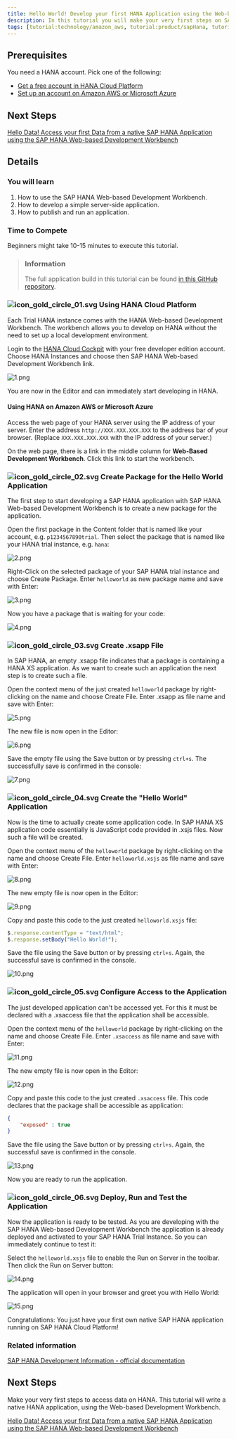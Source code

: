```yaml
---
title: Hello World! Develop your first HANA Application using the Web-based Development Workbench
description: In this tutorial you will make your very first steps on SAP HANA and develop a very simple "Hello World" application using the SAP HANA Web-based Development Workbench on the SAP HANA Cloud Platform.
tags: [tutorial:technology/amazon_aws, tutorial:product/sapHana, tutorial:product/hcp, tutorial:interest/gettingstarted, tutorial:product/hcp_web_workbench]
---
```


## Prerequisites  
You need a HANA account. Pick one of the following:
- [Get a free account in HANA Cloud Platform](https://account.hanatrial.ondemand.com/register)
- [Set up an account on Amazon AWS or Microsoft Azure](http://go.sap.com/developer/tutorials/setup-hana-for-cloud.html)

## Next Steps
[Hello Data! Access your first Data from a native SAP HANA Application using the SAP HANA Web-based Development Workbench](http://go.sap.com/developer/tutorials/hana-data-access-and-authorizations.html)

## Details
### You will learn  
1. How to use the SAP HANA Web-based Development Workbench.
2. How to develop a simple server-side application.
3. How to publish and run an application.

### Time to Compete
Beginners might take 10-15 minutes to execute this tutorial.

> ### Information
>The full application build in this tutorial can be found [in this GitHub repository](https://github.com/SAP/cloud-hana-helloworld/).

### ![icon_gold_circle_01.svg](http://go.sap.com/dam/application/shared/icons/icon_gold_circle_01.svg) Using HANA Cloud Platform
Each Trial HANA instance comes with the HANA Web-based Development Workbench. The workbench allows you to develop on HANA without the need to set up a local development environment.

Login to the [HANA Cloud Cockpit](https://account.hanatrial.ondemand.com/cockpit) with your free developer edition account.
Choose HANA Instances and choose then SAP HANA Web-based Development Workbench link.

![1.png](https://raw.githubusercontent.com/SAPDocuments/Tutorials/master/tutorials/hana-web-development-workbench/1.png)

You are now in the Editor and can immediately start developing in HANA.

#### Using HANA on Amazon AWS or Microsoft Azure
Access the web page of your HANA server using the IP address of your server. Enter the address ```http://XXX.XXX.XXX.XXX``` to the address bar of your browser. (Replace ```XXX.XXX.XXX.XXX``` with the IP address of your server.)

On the web page, there is a link in the middle column for **Web-Based Development Workbench**. Click this link to start the workbench.

### ![icon_gold_circle_02.svg](http://go.sap.com/dam/application/shared/icons/icon_gold_circle_02.svg) Create Package for the Hello World Application
The first step to start developing a SAP HANA application with SAP HANA Web-based Development Workbench is to create a new package for the application.

Open the first package in the Content folder that is named like your account, e.g. ```p1234567890trial```. Then select the package that is named like your HANA trial instance, e.g. ```hana```:

![2.png](https://raw.githubusercontent.com/SAPDocuments/Tutorials/master/tutorials/hana-web-development-workbench/2.png)

Right-Click on the selected package of your SAP HANA trial instance and choose Create Package. Enter ```helloworld``` as new package name and save with Enter:

![3.png](https://raw.githubusercontent.com/SAPDocuments/Tutorials/master/tutorials/hana-web-development-workbench/3.png)

Now you have a package that is waiting for your code:

![4.png](https://raw.githubusercontent.com/SAPDocuments/Tutorials/master/tutorials/hana-web-development-workbench/4.png)

### ![icon_gold_circle_03.svg](http://go.sap.com/dam/application/shared/icons/icon_gold_circle_03.svg) Create .xsapp File
In SAP HANA, an empty .xsapp file indicates that a package is containing a HANA XS application. As we want to create such an application the next step is to create such a file.

Open the context menu of the just created ```helloworld``` package by right-clicking on the name and choose Create File. Enter .xsapp as file name and save with Enter:

![5.png](https://raw.githubusercontent.com/SAPDocuments/Tutorials/master/tutorials/hana-web-development-workbench/5.png)

The new file is now open in the Editor:

![6.png](https://raw.githubusercontent.com/SAPDocuments/Tutorials/master/tutorials/hana-web-development-workbench/6.png)

Save the empty file using the Save button or by pressing ```ctrl+s```. The successfully save is confirmed in the console:

![7.png](https://raw.githubusercontent.com/SAPDocuments/Tutorials/master/tutorials/hana-web-development-workbench/7.png)

### ![icon_gold_circle_04.svg](http://go.sap.com/dam/application/shared/icons/icon_gold_circle_04.svg) Create the "Hello World" Application
Now is the time to actually create some application code. In SAP HANA XS application code essentially is JavaScript code provided in .xsjs files. Now such a file will be created.

Open the context menu of the ```helloworld``` package by right-clicking on the name and choose Create File. Enter ```helloworld.xsjs``` as file name and save with Enter:

![8.png](https://raw.githubusercontent.com/SAPDocuments/Tutorials/master/tutorials/hana-web-development-workbench/8.png)

The new empty file is now open in the Editor:

![9.png](https://raw.githubusercontent.com/SAPDocuments/Tutorials/master/tutorials/hana-web-development-workbench/9.png)

Copy and paste this code to the just created ```helloworld.xsjs``` file:

```js
$.response.contentType = "text/html";
$.response.setBody("Hello World!");
```

Save the file using the Save button or by pressing ```ctrl+s```. Again, the successful save is confirmed in the console.

![10.png](https://raw.githubusercontent.com/SAPDocuments/Tutorials/master/tutorials/hana-web-development-workbench/10.png)

### ![icon_gold_circle_05.svg](http://go.sap.com/dam/application/shared/icons/icon_gold_circle_05.svg) Configure Access to the Application
The just developed application can't be accessed yet. For this it must be declared with a .xsaccess file that the application shall be accessible.

Open the context menu of the ```helloworld``` package by right-clicking on the name and choose Create File. Enter ```.xsaccess``` as file name and save with Enter:

![11.png](https://raw.githubusercontent.com/SAPDocuments/Tutorials/master/tutorials/hana-web-development-workbench/11.png)

The new empty file is now open in the Editor:

![12.png](https://raw.githubusercontent.com/SAPDocuments/Tutorials/master/tutorials/hana-web-development-workbench/12.png)

Copy and paste this code to the just created ```.xsaccess``` file. This code declares that the package shall be accessible as application:

```json
{
    "exposed" : true
}
```
Save the file using the Save button or by pressing ```ctrl+s```. Again, the successful save is confirmed in the console.

![13.png](https://raw.githubusercontent.com/SAPDocuments/Tutorials/master/tutorials/hana-web-development-workbench/13.png)

Now you are ready to run the application.

### ![icon_gold_circle_06.svg](http://go.sap.com/dam/application/shared/icons/icon_gold_circle_06.svg) Deploy, Run and Test the Application
Now the application is ready to be tested. As you are developing with the SAP HANA Web-based Development Workbench the application is already deployed and activated to your SAP HANA Trial Instance. So you can immediately continue to test it:

Select the ```helloworld.xsjs``` file to enable the Run on Server in the toolbar. Then click the Run on Server button:

![14.png](https://raw.githubusercontent.com/SAPDocuments/Tutorials/master/tutorials/hana-web-development-workbench/14.png)

The application will open in your browser and greet you with Hello World:

![15.png](https://raw.githubusercontent.com/SAPDocuments/Tutorials/master/tutorials/hana-web-development-workbench/15.png)

Congratulations: You just have your first own native SAP HANA application running on SAP HANA Cloud Platform!

### Related information
[SAP HANA Development Information - official documentation](http://help.sap.com/hana_platform#section6)


## Next Steps
Make your very first steps to access data on HANA. This tutorial will write a native HANA application, using the Web-based Development Workbench.

[Hello Data! Access your first Data from a native SAP HANA Application using the SAP HANA Web-based Development Workbench](http://go.sap.com/developer/tutorials/hana-data-access-and-authorizations.html)
